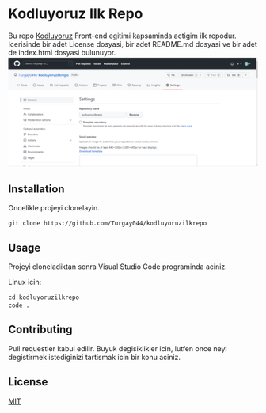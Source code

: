 # Kodluyoruz Ilk Repo
Bu repo [Kodluyoruz](https://www.kodluyoruz.org/) Front-end egitimi kapsaminda actigim ilk repodur. Icerisinde bir adet License dosyasi, bir adet README.md dosyasi ve bir adet de index.html dosyasi bulunuyor.
![firts-repo](https://github.com/Turgay044/kodluyoruzilkrepo/blob/main/Pictures/Template.png)
## Installation
Oncelikle projeyi clonelayin.
```
git clone https://github.com/Turgay044/kodluyoruzilkrepo
```
## Usage
Projeyi cloneladiktan sonra Visual Studio Code programinda aciniz.

Linux icin:
```
cd kodluyoruzilkrepo
code .
```
## Contributing
Pull requestler kabul edilir. Buyuk degisiklikler icin, lutfen once neyi degistirmek istediginizi tartismak icin bir konu aciniz.
## License
[MIT](https://choosealicense.com/licenses/mit/)
